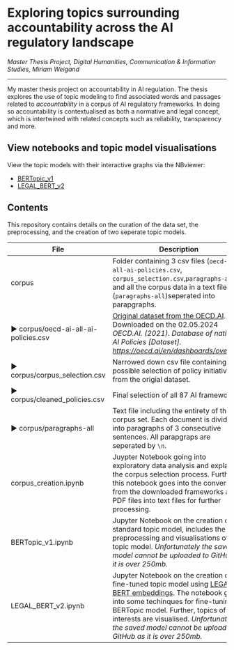# Exploring topics surrounding accountability across the AI regulatory landscape

*Master Thesis Project, Digital Humanities, Communication & Information Studies, Miriam Weigand*

---
My master thesis project on accountability in AI regulation. The thesis explores the use of topic modeling to find associated words and passages related to *accountability* in a corpus of AI regulatory frameworks. In doing so accountability is contextualised as both a normative and legal concept, which is intertwined with related concepts such as reliability, transparency and more.


## View notebooks and topic model visualisations
View the topic models with their interactive graphs via the NBviewer:

- [BERTopic_v1](https://nbviewer.org/github/v1alina/thesis/blob/main/BERTopic_v1.ipynb)
- [LEGAL_BERT_v2](https://nbviewer.org/github/v1alina/thesis/blob/main/LEGAL_BERT_v2.ipynb)


## Contents

This repository contains details on the curation of the data set, the preprocessing, and the creation of two seperate topic models.


| File | Description |
| -----------| -----------|
| corpus | Folder containing 3 csv files (`oecd-ai-all-ai-policies.csv`, `corpus_selection.csv`,`paragraphs-all`) and all the corpus data in a text file (`paragraphs-all`)seperated into parapgraphs. |
| ► corpus/oecd-ai-all-ai-policies.csv | [Original dataset from the OECD.AI](https://oecd.ai/en/dashboards/overview). Downloaded on the 02.05.2024 *OECD.AI. (2021). Database of national AI Policies [Dataset]. https://oecd.ai/en/dashboards/overview*|
| ► corpus/corpus_selection.csv | Narrowed down csv file containing possible selection of policy initiatives from the origial dataset. |
| ► corpus/cleaned_policies.csv | Final selection of all 87 AI frameworks. |
| ► corpus/paragraphs-all | Text file including the entirety of the corpus set. Each document is divided into paragraphs of 3 consecutive sentences. All parapgraps are seperated by `\n`.|
|corpus_creation.ipynb| Juypter Notebook going into exploratory data analysis and explaining the corpus selection process. Further, this notebook goes into the conversion from the downloaded frameworks as PDF files into text files for further processing. |
| BERTopic_v1.ipynb | Jupyter Notebook on the creation of a standard topic model, includes the preprocessing and visualisations of the topic model. *Unfortunately the saved model cannot be uploaded to GitHub as it is over 250mb.* |
| LEGAL_BERT_v2.ipynb | Jupyter Notebook on the creation of a fine-tuned topic model using [LEGAL-BERT embeddings](https://huggingface.co/nlpaueb/legal-bert-base-uncased). The notebook goes into some techinques for fine-tuning a BERTopic model. Further, topics of interests are visualised. *Unfortunately the saved model cannot be uploaded to GitHub as it is over 250mb.* |
